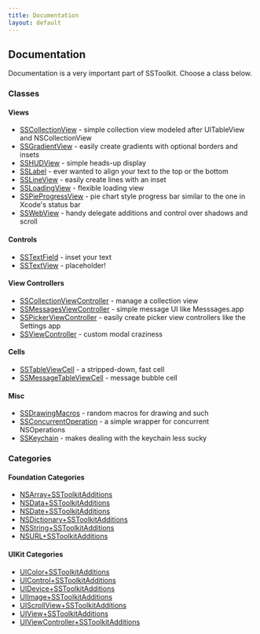 ```yaml
---
title: Documentation
layout: default
---
```


## Documentation

Documentation is a very important part of SSToolkit. Choose a class below.

### Classes

#### Views

* [SSCollectionView](/documentation/sscollectionview) - simple collection view modeled after UITableView and NSCollectionView
* [SSGradientView](/documentation/ssgradientview) - easily create gradients with optional borders and insets
* [SSHUDView](/documentation/sshudview) - simple heads-up display
* [SSLabel](/documentation/sslabel) - ever wanted to align your text to the top or the bottom
* [SSLineView](/documentation/sslineview) - easily create lines with an inset
* [SSLoadingView](/documentation/ssloadingview) - flexible loading view
* [SSPieProgressView](/documentation/sspieprogressview) - pie chart style progress bar similar to the one in Xcode's status bar
* [SSWebView](/documentation/sswebview) - handy delegate additions and control over shadows and scroll

#### Controls

* [SSTextField](/documentation/sstextfield) - inset your text
* [SSTextView](/documentation/sstextview) - placeholder!

#### View Controllers

* [SSCollectionViewController](/documentation/sscollectionviewcontroller) - manage a collection view
* [SSMessagesViewController](/documentation/ssmessagesviewcontroller) - simple message UI like Messsages.app
* [SSPickerViewController](/documentation/sspickerviewcontroller) - easily create picker view controllers like the Settings app
* [SSViewController](/documentation/ssviewcontroller) - custom modal craziness

#### Cells

* [SSTableViewCell](/documentation/sstableviewcell) - a stripped-down, fast cell
* [SSMessageTableViewCell](/documentation/ssmessagetableviewcell) - message bubble cell

#### Misc

* [SSDrawingMacros](/documentation/ssdrawingmacros) - random macros for drawing and such
* [SSConcurrentOperation](/documentation/ssconcurrentoperation) - a simple wrapper for concurrent NSOperations
* [SSKeychain](/documentation/sskeychain) - makes dealing with the keychain less sucky

### Categories

#### Foundation Categories

* [NSArray+SSToolkitAdditions](/documentation/nsarray+sstoolkitadditions)
* [NSData+SSToolkitAdditions](/documentation/nsdata+sstoolkitadditions)
* [NSDate+SSToolkitAdditions](/documentation/nsdate+sstoolkitadditions)
* [NSDictionary+SSToolkitAdditions](/documentation/nsdictionary+sstoolkitadditions)
* [NSString+SSToolkitAdditions](/documentation/nsstring+sstoolkitadditions)
* [NSURL+SSToolkitAdditions](/documentation/nsurl+sstoolkitadditions)

#### UIKit Categories

* [UIColor+SSToolkitAdditions](/documentation/uicolor+sstoolkitadditions)
* [UIControl+SSToolkitAdditions](/documentation/uicontrol+sstoolkitadditions)
* [UIDevice+SSToolkitAdditions](/documentation/uidevice+sstoolkitadditions)
* [UIImage+SSToolkitAdditions](/documentation/uiimage+sstoolkitadditions)
* [UIScrollView+SSToolkitAdditions](/documentation/uiscrollview+sstoolkitadditions)
* [UIView+SSToolkitAdditions](/documentation/uiview+sstoolkitadditions)
* [UIViewController+SSToolkitAdditions](/documentation/uiviewcontroller+sstoolkitadditions)
